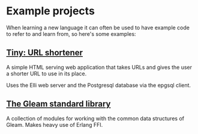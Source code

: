 # Example projects

When learning a new language it can often be used to have example code to
refer to and learn from, so here's some examples:


## [Tiny: URL shortener](https://github.com/gleam-lang/example-url-shortener)


A simple HTML serving web application that takes URLs and gives the user a
shorter URL to use in its place.

Uses the Elli web server and the Postgresql database via the epgsql client.


## [The Gleam standard library](https://github.com/gleam-lang/stdlib)

A collection of modules for working with the common data structures of Gleam.
Makes heavy use of Erlang FFI.

